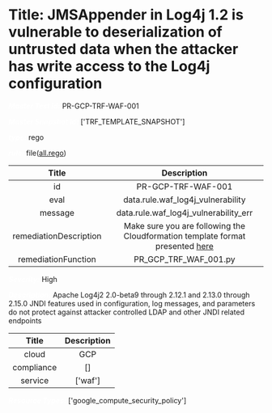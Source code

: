 



# Title: JMSAppender in Log4j 1.2 is vulnerable to deserialization of untrusted data when the attacker has write access to the Log4j configuration


***<font color="white">Master Test Id:</font>*** PR-GCP-TRF-WAF-001

***<font color="white">Master Snapshot Id:</font>*** ['TRF_TEMPLATE_SNAPSHOT']

***<font color="white">type:</font>*** rego

***<font color="white">rule:</font>*** file([all.rego])  
  
  
  
  

|Title|Description|
| :---: | :---: |
|id|PR-GCP-TRF-WAF-001|
|eval|data.rule.waf_log4j_vulnerability|
|message|data.rule.waf_log4j_vulnerability_err|
|remediationDescription|Make sure you are following the Cloudformation template format presented <a href='https://docs.GCP.amazon.com/GCPCloudFormation/latest/UserGuide/GCP-properties-wafv2-webacl-managedrulegroupstatement.html#cfn-wafv2-webacl-managedrulegroupstatement-name' target='_blank'>here</a>|
|remediationFunction|PR_GCP_TRF_WAF_001.py|


***<font color="white">Severity:</font>*** High

***<font color="white">Description:</font>*** Apache Log4j2 2.0-beta9 through 2.12.1 and 2.13.0 through 2.15.0 JNDI features used in configuration, log messages, and parameters do not protect against attacker controlled LDAP and other JNDI related endpoints  
  
  

|Title|Description|
| :---: | :---: |
|cloud|GCP|
|compliance|[]|
|service|['waf']|


***<font color="white">Resource Types:</font>*** ['google_compute_security_policy']


[all.rego]: https://github.com/prancer-io/prancer-compliance-test/tree/master/google/terraform/all.rego

